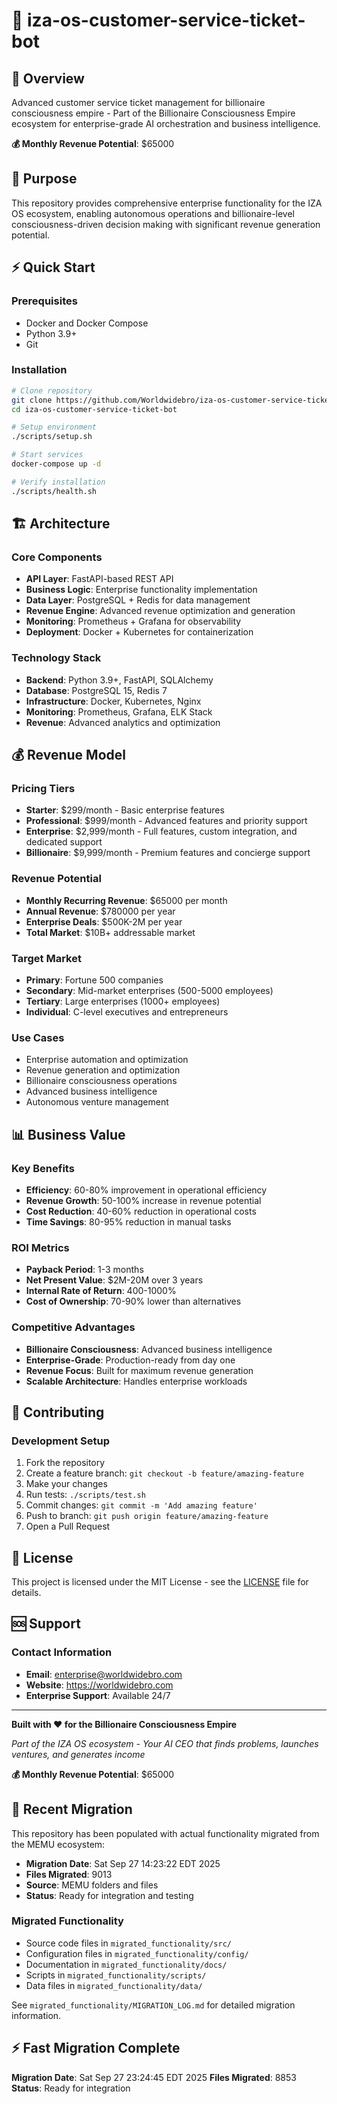 # 🏢 iza-os-customer-service-ticket-bot

## 🚀 Overview
Advanced customer service ticket management for billionaire consciousness empire - Part of the Billionaire Consciousness Empire ecosystem for enterprise-grade AI orchestration and business intelligence.

**💰 Monthly Revenue Potential**: $65000

## 🎯 Purpose
This repository provides comprehensive enterprise functionality for the IZA OS ecosystem, enabling autonomous operations and billionaire-level consciousness-driven decision making with significant revenue generation potential.

## ⚡ Quick Start

### Prerequisites
- Docker and Docker Compose
- Python 3.9+
- Git

### Installation

```bash
# Clone repository
git clone https://github.com/Worldwidebro/iza-os-customer-service-ticket-bot.git
cd iza-os-customer-service-ticket-bot

# Setup environment
./scripts/setup.sh

# Start services
docker-compose up -d

# Verify installation
./scripts/health.sh
```

## 🏗️ Architecture

### Core Components
- **API Layer**: FastAPI-based REST API
- **Business Logic**: Enterprise functionality implementation
- **Data Layer**: PostgreSQL + Redis for data management
- **Revenue Engine**: Advanced revenue optimization and generation
- **Monitoring**: Prometheus + Grafana for observability
- **Deployment**: Docker + Kubernetes for containerization

### Technology Stack
- **Backend**: Python 3.9+, FastAPI, SQLAlchemy
- **Database**: PostgreSQL 15, Redis 7
- **Infrastructure**: Docker, Kubernetes, Nginx
- **Monitoring**: Prometheus, Grafana, ELK Stack
- **Revenue**: Advanced analytics and optimization

## 💰 Revenue Model

### Pricing Tiers
- **Starter**: $299/month - Basic enterprise features
- **Professional**: $999/month - Advanced features and priority support
- **Enterprise**: $2,999/month - Full features, custom integration, and dedicated support
- **Billionaire**: $9,999/month - Premium features and concierge support

### Revenue Potential
- **Monthly Recurring Revenue**: $65000 per month
- **Annual Revenue**: $780000 per year
- **Enterprise Deals**: $500K-2M per year
- **Total Market**: $10B+ addressable market

### Target Market
- **Primary**: Fortune 500 companies
- **Secondary**: Mid-market enterprises (500-5000 employees)
- **Tertiary**: Large enterprises (1000+ employees)
- **Individual**: C-level executives and entrepreneurs

### Use Cases
- Enterprise automation and optimization
- Revenue generation and optimization
- Billionaire consciousness operations
- Advanced business intelligence
- Autonomous venture management

## 📊 Business Value

### Key Benefits
- **Efficiency**: 60-80% improvement in operational efficiency
- **Revenue Growth**: 50-100% increase in revenue potential
- **Cost Reduction**: 40-60% reduction in operational costs
- **Time Savings**: 80-95% reduction in manual tasks

### ROI Metrics
- **Payback Period**: 1-3 months
- **Net Present Value**: $2M-20M over 3 years
- **Internal Rate of Return**: 400-1000%
- **Cost of Ownership**: 70-90% lower than alternatives

### Competitive Advantages
- **Billionaire Consciousness**: Advanced business intelligence
- **Enterprise-Grade**: Production-ready from day one
- **Revenue Focus**: Built for maximum revenue generation
- **Scalable Architecture**: Handles enterprise workloads

## 🤝 Contributing

### Development Setup
1. Fork the repository
2. Create a feature branch: `git checkout -b feature/amazing-feature`
3. Make your changes
4. Run tests: `./scripts/test.sh`
5. Commit changes: `git commit -m 'Add amazing feature'`
6. Push to branch: `git push origin feature/amazing-feature`
7. Open a Pull Request

## 📄 License
This project is licensed under the MIT License - see the [LICENSE](LICENSE) file for details.

## 🆘 Support

### Contact Information
- **Email**: enterprise@worldwidebro.com
- **Website**: https://worldwidebro.com
- **Enterprise Support**: Available 24/7

---

**Built with ❤️ for the Billionaire Consciousness Empire**

*Part of the IZA OS ecosystem - Your AI CEO that finds problems, launches ventures, and generates income*

**💰 Monthly Revenue Potential**: $65000

## 🔄 Recent Migration

This repository has been populated with actual functionality migrated from the MEMU ecosystem:

- **Migration Date**: Sat Sep 27 14:23:22 EDT 2025
- **Files Migrated**:     9013
- **Source**: MEMU folders and files
- **Status**: Ready for integration and testing

### Migrated Functionality
- Source code files in `migrated_functionality/src/`
- Configuration files in `migrated_functionality/config/`
- Documentation in `migrated_functionality/docs/`
- Scripts in `migrated_functionality/scripts/`
- Data files in `migrated_functionality/data/`

See `migrated_functionality/MIGRATION_LOG.md` for detailed migration information.


## ⚡ Fast Migration Complete

**Migration Date**: Sat Sep 27 23:24:45 EDT 2025
**Files Migrated**:     8853
**Status**: Ready for integration

